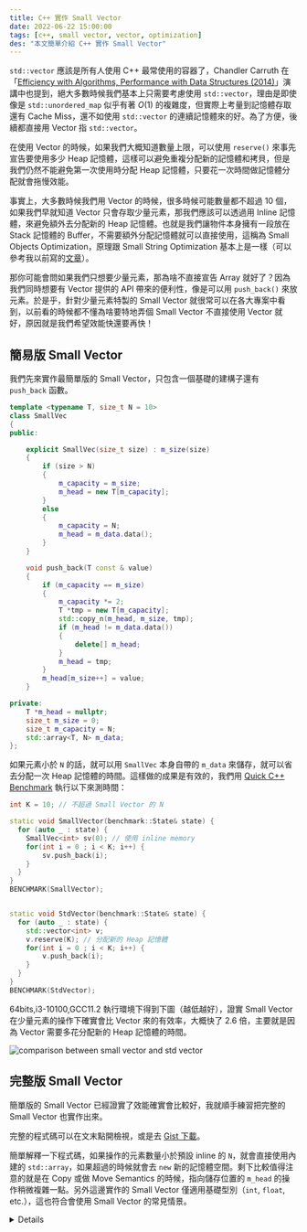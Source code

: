 ```yaml
---
title: C++ 實作 Small Vector
date: 2022-06-22 15:00:00
tags: [c++, small vector, vector, optimization]
des: "本文簡單介紹 C++ 實作 Small Vector"
---
```


`std::vector` 應該是所有人使用 C++ 最常使用的容器了，Chandler Carruth 在 「[Efficiency with Algorithms, Performance with Data Structures (2014)](https://www.youtube.com/watch?v=fHNmRkzxHWs)」演講中也提到，絕大多數時候我們基本上只需要考慮使用 `std::vector`，理由是即使像是 `std::unordered_map` 似乎有著 $O(1)$ 的複雜度，但實際上考量到記憶體存取還有 Cache Miss，還不如使用 `std::vector` 的連續記憶體來的好。為了方便，後續都直接用 Vector 指 `std::vector`。

在使用 Vector 的時候，如果我們大概知道數量上限，可以使用 `reserve()` 來事先宣告要使用多少 Heap 記憶體，這樣可以避免重複分配新的記憶體和拷貝，但是我們仍然不能避免第一次使用時分配 Heap 記憶體，只要花一次時間做記憶體分配就會拖慢效能。

事實上，大多數時候我們用 Vector 的時候，很多時候可能數量都不超過 10 個，如果我們早就知道 Vector 只會存取少量元素，那我們應該可以透過用 Inline 記憶體，來避免額外去分配新的 Heap 記憶體。也就是我們讓物件本身擁有一段放在 Stack 記憶體的 Buffer，不需要額外分配記憶體就可以直接使用，這稱為 Small Objects Optimization，原理跟 Small String Optimization 基本上是一樣（可以參考我以前寫的[文章](/post/2022/06/c++/sso/)）。

那你可能會問如果我們只想要少量元素，那為啥不直接宣告 Array 就好了？因為我們同時想要有 Vector 提供的 API 帶來的便利性，像是可以用 `push_back()` 來放元素。於是乎，針對少量元素特製的 Small Vector 就很常可以在各大專案中看到，以前看的時候都不懂為啥要特地弄個 Small Vector 不直接使用 Vector 就好，原因就是我們希望效能快還要再快！

## 簡易版 Small Vector

我們先來實作最簡單版的 Small Vector，只包含一個基礎的建構子還有 `push_back` 函數。

```cpp
template <typename T, size_t N = 10>
class SmallVec
{
public:

    explicit SmallVec(size_t size) : m_size(size)
    {
        if (size > N)
        {
            m_capacity = m_size;
            m_head = new T[m_capacity];
        }
        else
        {
            m_capacity = N;
            m_head = m_data.data();
        }
    }

    void push_back(T const & value)
    {
        if (m_capacity == m_size)
        {
            m_capacity *= 2;
            T *tmp = new T[m_capacity];
            std::copy_n(m_head, m_size, tmp);
            if (m_head != m_data.data())
            {
                delete[] m_head;
            }
            m_head = tmp;
        }
        m_head[m_size++] = value;
    }

private:
    T *m_head = nullptr;
    size_t m_size = 0;
    size_t m_capacity = N;
    std::array<T, N> m_data;
};
```

如果元素小於 `N` 的話，就可以用 `SmallVec` 本身自帶的 `m_data` 來儲存，就可以省去分配一次 Heap 記憶體的時間。這樣做的成果是有效的，我們用 [Quick C++ Benchmark](https://quick-bench.com/) 執行以下來測時間：

```cpp
int K = 10; // 不超過 Small Vector 的 N

static void SmallVector(benchmark::State& state) {
  for (auto _ : state) {
    SmallVec<int> sv(0); // 使用 inline memory
    for(int i = 0 ; i < K; i++) {
        sv.push_back(i);
    }
  }
}
BENCHMARK(SmallVector);


static void StdVector(benchmark::State& state) {
  for (auto _ : state) {
    std::vector<int> v;
    v.reserve(K); // 分配新的 Heap 記憶體
    for(int i = 0 ; i < K; i++) {
        v.push_back(i);
    }
  }
}
BENCHMARK(StdVector);
```

64bits,i3-10100,GCC11.2 執行環境下得到下圖（越低越好），證實 Small Vector 在少量元素的操作下確實會比 Vector 來的有效率，大概快了 2.6 倍，主要就是因為 Vector 需要多花分配新的 Heap 記憶體的時間。

![comparison between small vector and std vector](https://user-images.githubusercontent.com/18013815/174789476-7c2693bd-55b1-47cd-a588-2be5c36d8dbc.png)

## 完整版 Small Vector

簡單版的 Small Vector 已經證實了效能確實會比較好，我就順手練習把完整的 Small Vector 也實作出來。

完整的程式碼可以在文末點開檢視，或是去 [Gist 下載](https://gist.github.com/tigercosmos/4d939e90a350071424567b8ed4d9a378)。

簡單解釋一下程式碼，如果操作的元素數量小於預設 inline 的 `N`，就會直接使用內建的 `std::array`，如果超過的時候就會去 `new` 新的記憶體空間。剩下比較值得注意的就是在 Copy 或做 Move Semantics 的時候，指向儲存位置的 `m_head` 的操作稍微複雜一點。另外這邊實作的 Small Vector 僅適用基礎型別（`int`, `float`, etc.），這也符合會使用 Small Vector 的常見情景。

<details>

```cpp
#include <array>
#include <stdexcept>
#include <algorithm>
#include <vector>
#include <iostream>
#include <initializer_list>

template <typename T, size_t N = 10>
class SmallVec
{
public:
    using value_type = T;
    using iterator = T *;
    using const_iterator = T *const;

    SmallVec() = default;

    explicit SmallVec(size_t size) : m_size(size)
    {
        if (size > N)
        {
            m_capacity = m_size;
            m_head = new T[m_capacity];
        }
        else
        {
            m_capacity = N;
            m_head = m_data.data();
        }
    }

    SmallVec(SmallVec const &other) : m_size(other.m_size)
    {
        if (other.m_head == other.m_data.data())
        {
            m_capacity = N;
            m_head = m_data.data();
        }
        else
        {
            m_capacity = m_size;
            m_head = new T[m_capacity];
        }

        std::copy_n(other.m_head, m_size, m_head);
    }

    SmallVec(SmallVec &&other) noexcept : m_size(other.m_size)
    {
        if (m_head == other.m_data.data())
        {
            m_capacity = other.m_capacity;
            m_head = m_data.data();
            std::copy_n(other.m_head, m_size, m_head);
        }
        else
        {
            m_capacity = m_size;
            m_head = other.m_head;

            other.m_capacity = N;
            other.m_size = 0;
            other.m_head = other.m_data.data();
        }

        std::copy_n(other.m_head, m_size, m_head);
    }

    SmallVec(std::initializer_list<T> init_list)
    {
        m_size = init_list.size();
        if (m_size > N)
        {
            m_capacity = m_size;
            m_head = new T[m_capacity];
        }
        else
        {
            m_capacity = N;
            m_head = m_data.data();
        }
        std::copy_n(init_list.begin(), m_size, m_head);
    }

    SmallVec &operator=(SmallVec const &other)
    {
        if (this == &other)
            return *this;

        if (other.m_head == other.m_data.data())
        {
            if (m_head != m_data.data())
            {
                delete[] m_head;
                m_head = m_data.data();
            }
            m_capacity = N;
            m_size = other.m_size;
        }
        else
        {
            if (m_capacity < other.m_size)
            {
                delete[] m_head;
                m_head = nullptr;
            }
            if (m_head == nullptr || m_head == m_data.data())
            {
                m_capacity = other.m_size;
                m_head = new T[m_capacity];
            }
            m_size = other.m_size;
        }

        std::copy_n(other.m_head, m_size, m_head);
        return *this;
    }

    SmallVec &operator=(SmallVec &&other) noexcept
    {
        if (this == &other)
            return *this;

        if (other.m_head == other.m_data.data())
        {
            if (m_head != m_data.data())
            {
                delete[] m_head;
                m_head = m_data.data();
            }
            m_capacity = N;
            m_size = other.m_size;
            std::copy_n(other.m_head, m_size, m_head);
        }
        else
        {
            m_head = other.m_head;
            m_capacity = other.m_capacity;
            m_size = other.m_size;

            other.m_head = other.m_data.data();
            other.m_capacity = N;
            other.size = 0;
        }

        return *this;
    }

    void push_back(T const &value)
    {
        if (m_capacity == m_size)
        {
            m_capacity *= 2;
            T *tmp = new T[m_capacity];
            std::copy_n(m_head, m_size, tmp);
            if (m_head != m_data.data())
            {
                delete[] m_head;
            }
            m_head = tmp;
        }
        m_head[m_size++] = value;
    }

    void pop_back()
    {
        if (m_size == 0)
        {
            throw std::runtime_error("small vector underflow");
        }

        back().~T();
        m_size--;
    }

    T const &operator[](size_t it) const { return m_head[it]; }
    T &operator[](size_t it) { return m_head[it]; }

    size_t size() noexcept { return m_size; }
    size_t capacity() noexcept { return m_capacity; }
    iterator begin() noexcept { return m_head; }
    iterator end() noexcept { return m_head + m_size; }
    const_iterator begin() const noexcept { return m_head; }
    const_iterator end() const noexcept { return m_head + m_size; }

    T const &back() const { return m_head[m_size - 1]; }
    T &back() { return m_head[m_size - 1]; }

    friend std::ostream &operator<<(std::ostream &os, const SmallVec &sv)
    {
        os << '[';
        for (auto v : sv)
        {
            os << v << ' ';
        }
        os << ']';
        return os;
    }

    ~SmallVec()
    {
        if (m_head != m_data.data() && m_head != nullptr)
        {
            delete[] m_head;
        }
    }

private:
    T *m_head = nullptr;
    size_t m_size = 0;
    size_t m_capacity = N;
    std::array<T, N> m_data;
};

int main()
{
    // constructor, stack
    {
        SmallVec<int> sv1;
        SmallVec<int> sv2(sv1);
        SmallVec<int> sv3(std::move(sv1));
        SmallVec<int> sv4 = sv3;
        SmallVec<int> sv5 = std::move(sv4);
    }
    // constructor, heap
    {
        SmallVec<int> sv1(20);
        SmallVec<int> sv2(sv1);
        SmallVec<int> sv3(std::move(sv1));
        SmallVec<int> sv4 = sv3;
        SmallVec<int> sv5 = std::move(sv4);
    }
    // push_back
    {
        SmallVec<int> sv1(3);
        std::cout << sv1 << std::endl;
        // [X, X, X], where X are arbitrary numbers

        for (int i = 0; i < 11; i++)
        {
            sv1.push_back(1);
        }
        std::cout << sv1 << std::endl;
        // [X X X 1 1 1 1 1 1 1 1 1 1 ]
    }
    // pop_back
    {
        SmallVec<int> sv1(20);
        std::cout << "size: " << sv1.size() << ", capacity: " << sv1.capacity() << std::endl;
        // size: 20, capacity: 20
        while (sv1.size())
        {
            sv1.pop_back();
        }
        std::cout << "size: " << sv1.size() << ", capacity: " << sv1.capacity() << std::endl;
        // size: 0, capacity: 20
    }
}
```

</details>


